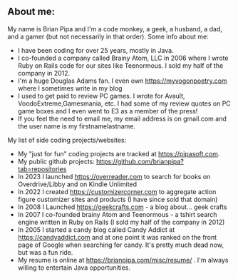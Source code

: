 ## About me:

My name is Brian Pipa and I'm a code monkey, a geek, a husband, a dad, and a gamer (but not necessarily in that order). Some info about me:
* I have been coding for over 25 years, mostly in Java.
* I co-founded a company called Brainy Atom, LLC in 2006 where I wrote Ruby on Rails code for our sites like Teenormous. I sold my half of the company in 2012.
* I'm a huge Douglas Adams fan. I even own https://myvogonpoetry.com where I sometimes write in my blog
* I used to get paid to review PC games. I wrote for Avault, VoodoExtreme,Gamesmania, etc. I had some of my review quotes on PC game boxes and I even went to E3 as a member of the press!
* If you feel the need to email me, my email address is on gmail.com and the user name is my firstnamelastname. 

My list of side coding projects/websites:
* My "just for fun" coding projects are tracked at https://pipasoft.com.
* My public github projects: https://github.com/brianpipa?tab=repositories
* In 2023 I launched https://overreader.com to search for books on Overdrive/Libby and on Kindle Unlimited
* In 2022 I created https://customizercorner.com to aggregate action figure customizer sites and products (I have since sold that domain)
* In 2008 I Launched https://geekcrafts.com - a blog about... geek crafts
* In 2007 I co-founded brainy Atom and Teenormous - a tshirt search engine written in Ruby on Rails (I sold my half of the company in 2012)
* In 2005 I started a candy blog called Candy Addict at https://candyaddict.com and at one point it was ranked on the front page of Google when searching for candy. It's pretty much dead now, but was a fun ride.
* My resume is online at https://brianpipa.com/misc/resume/ . I'm always willing to entertain Java opportunities.
